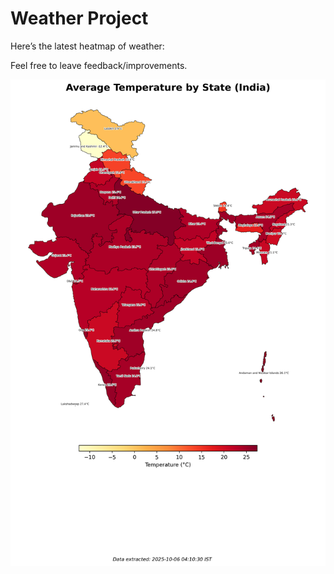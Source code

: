 # Weather Project

Here’s the latest heatmap of weather:

Feel free to leave feedback/improvements.

![India Heatmap](docs/assets/india_heatmap.png?v=E2F3E1)
